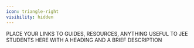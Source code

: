 ```yaml
---
icon: triangle-right
visibility: hidden
---
```


PLACE YOUR LINKS TO GUIDES, RESOURCES, ANYTHING USEFUL TO JEE STUDENTS HERE WITH A HEADING AND A BRIEF DESCRIPTION